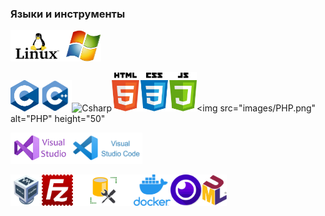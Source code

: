 ### Языки и инструменты

<img src="images/linux.png" alt="Linux" height="50"><img src="images/windows.png" alt="Окно приложения" height="50">

<img src="images/C.png" alt="C" height="50"><img src="images/C++.png" alt="C++" height="50"><img src="images/Сsharp.png" alt="Csharp" height="50"><img src="images/maxresdefault_live.jpg" alt="HTMLCSSJS" height="63"><img src="images/PHP.png" alt="PHP" height="50"

<img src="images/VisualStudiologo.jpg" alt="VisualStudio" height="50"><img src="images/VSCode.png" alt="VSCode" height="50">

<img src="images/OracleVM.png" alt="OracleVM" height="50"><img src="images/FileZilla_logo.svg.png" alt="FileZilla" height="50"><img src="images/SQL-Server-Management-Studio.jpg" alt="SQL-Server-Management-Studio" height="50"><img src="images/docker.png" alt="Docker" height="50"><img src="images/insomnia.png" alt="Insomnia" height="50"><img src="images/UML_logo.svg.png" alt="UML" height="50">

